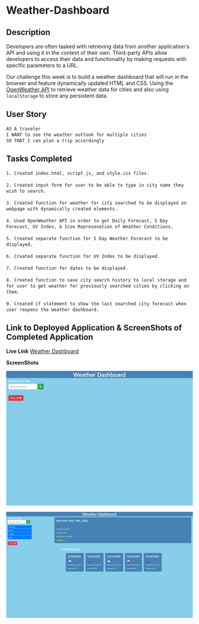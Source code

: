 # Weather-Dashboard

## Description

Developers are often tasked with retrieving data from another application's API and using it in the context of their own. Third-party APIs allow developers to access their data and functionality by making requests with specific parameters to a URL. 

Our challenge this week is to build a weather dashboard that will run in the browser and feature dynamically updated HTML and CSS. Using the [OpenWeather API](https://openweathermap.org/api) to retrieve weather data for cities and also using `localStorage` to store any persistent data.

## User Story

```
AS A traveler
I WANT to see the weather outlook for multiple cities
SO THAT I can plan a trip accordingly
```

## Tasks Completed

    1. Created index.html, script.js, and style.css files.

    2. Created input form for user to be able to type in city name they wish to search.

    3. Created function for weather for city searched to be displayed on webpage with dynamically created elements.

    4. Used OpenWeather API in order to get Daily Forecast, 5 Day Forecast, UV Index, & Icon Represenation of Weather Conditions.

    5. Created separate function for 5 Day Weather Forecast to be displayed. 

    6. Created separate function for UV Index to be displayed.

    7. Created function for dates to be displayed.

    8. Created function to save city search history to local storage and for user to get weather for previously searched cities by clicking on them. 

    9. Created if statement to show the last searched city forecast when user reopens the weather dashboard. 

## Link to Deployed Application & ScreenShots of Completed Application

**Live Link** 
[Weather Dashboard](https://dspark8916.github.io/Weather-Dashboard/)

**ScreenShots**
    
![Weather Dashboard On Load](assets/images/dash1.png)

![Weather Dashboard With Search](assets/images/dash2.png)

